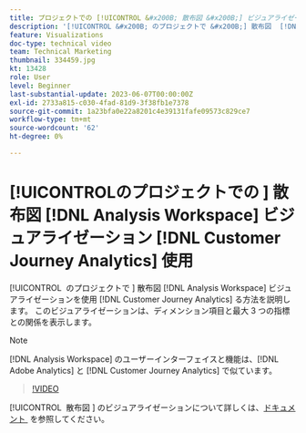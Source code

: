 ```yaml
---
title: プロジェクトでの [!UICONTROL &#x200B; 散布図 &#x200B;] ビジュアライゼーション  [!DNL Analysis Workspace]  使用
description: '[!UICONTROL &#x200B; のプロジェクトで &#x200B;] 散布図  [!DNL Analysis Workspace]  ビジュアライゼーションを使用する方法  [!DNL Customer Journey Analytics] 説明します。'
feature: Visualizations
doc-type: technical video
team: Technical Marketing
thumbnail: 334459.jpg
kt: 13428
role: User
level: Beginner
last-substantial-update: 2023-06-07T00:00:00Z
exl-id: 2733a815-c030-4fad-81d9-3f38fb1e7378
source-git-commit: 1a23bfa0e22a8201c4e39131fafe09573c829ce7
workflow-type: tm+mt
source-wordcount: '62'
ht-degree: 0%

---
```


# [!UICONTROL &#x200B; のプロジェクトでの &#x200B;] 散布図 [!DNL Analysis Workspace] ビジュアライゼーション [!DNL Customer Journey Analytics] 使用

[!UICONTROL &#x200B; のプロジェクトで &#x200B;] 散布図 [!DNL Analysis Workspace] ビジュアライゼーションを使用 [!DNL Customer Journey Analytics] る方法を説明します。 このビジュアライゼーションは、ディメンション項目と最大 3 つの指標との関係を表示します。

>[!NOTE]
>
>[!DNL Analysis Workspace] のユーザーインターフェイスと機能は、[!DNL Adobe Analytics] と [!DNL Customer Journey Analytics] で似ています。

>[!VIDEO](https://video.tv.adobe.com/v/334459/?quality=12&learn=on)

[!UICONTROL &#x200B; 散布図 &#x200B;] のビジュアライゼーションについて詳しくは、[&#x200B; ドキュメント &#x200B;](https://experienceleague.adobe.com/docs/analytics-platform/using/cja-workspace/visualizations/scatterplot.html?lang=ja) を参照してください。
